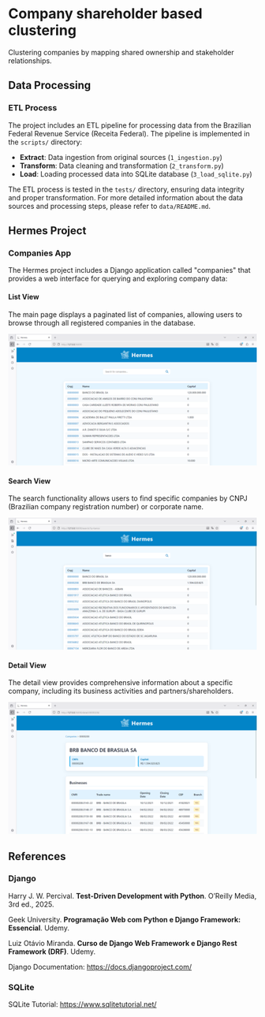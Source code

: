 # Company shareholder based clustering

Clustering companies by mapping shared ownership and stakeholder relationships.

## Data Processing

### ETL Process

The project includes an ETL pipeline for processing data from the Brazilian Federal Revenue Service (Receita Federal). The pipeline is implemented in the `scripts/` directory:

- **Extract**: Data ingestion from original sources (`1_ingestion.py`)
- **Transform**: Data cleaning and transformation (`2_transform.py`)
- **Load**: Loading processed data into SQLite database (`3_load_sqlite.py`)

The ETL process is tested in the `tests/` directory, ensuring data integrity and proper transformation. For more detailed information about the data sources and processing steps, please refer to `data/README.md`.

## Hermes Project

### Companies App

The Hermes project includes a Django application called "companies" that provides a web interface for querying and exploring company data:

#### List View
The main page displays a paginated list of companies, allowing users to browse through all registered companies in the database.

![List Companies](docs/companies/list_companies.png)

#### Search View
The search functionality allows users to find specific companies by CNPJ (Brazilian company registration number) or corporate name.

![Search Companies](docs/companies/search_companies.png)

#### Detail View
The detail view provides comprehensive information about a specific company, including its business activities and partners/shareholders.

![Company Detail](docs/companies/detail_companie.png)

## References

### Django

Harry J. W. Percival. **Test-Driven Development with Python**. O’Reilly Media, 3rd ed., 2025.

Geek University. **Programação Web com Python e Django Framework: Essencial**. Udemy.

Luiz Otávio Miranda. **Curso de Django Web Framework e Django Rest Framework (DRF)**. Udemy.

Django Documentation: <https://docs.djangoproject.com/>

### SQLite

SQLite Tutorial: <https://www.sqlitetutorial.net/>
